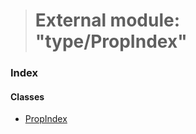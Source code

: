 > # External module: "type/PropIndex"

### Index

#### Classes

* [PropIndex](../classes/_type_propindex_.propindex.md)